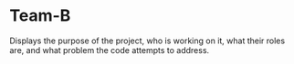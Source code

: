 # Team-B
Displays the purpose of the project, who is working on it, what their roles are, and what problem the code attempts to address.
